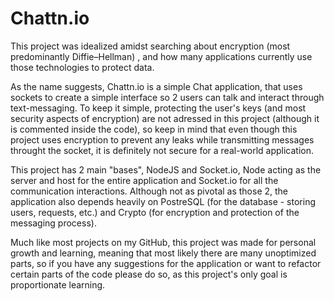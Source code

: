 # Chattn.io

This project was idealized amidst searching about encryption (most predominantly Diffie–Hellman) , and how many applications currently use those technologies to protect data.

As the name suggests, Chattn.io is a simple Chat application, that uses sockets to create a simple interface so 2 users can talk and interact through text-messaging. To keep it 
simple,  protecting  the user's keys (and most security aspects of encryption) are not adressed in this project (although it is commented inside the code), so keep in mind that 
even though this project uses encryption to prevent any leaks while transmitting messages throught the socket, it is definitely not secure for a real-world application.

This project has 2 main "bases", NodeJS and Socket.io, Node acting as the server and host for the entire application and Socket.io  for all the communication interactions. 
Although not as pivotal as those 2, the application also depends heavily on PostreSQL (for the database - storing users, requests, etc.) and Crypto (for encryption and protection
of the messaging process).

Much like most projects on my GitHub, this project was made for personal growth and learning, meaning that most likely there are many unoptimized parts, so if you have any 
suggestions for the application or want to refactor certain parts of the code please do so, as this project's only goal is proportionate learning.
